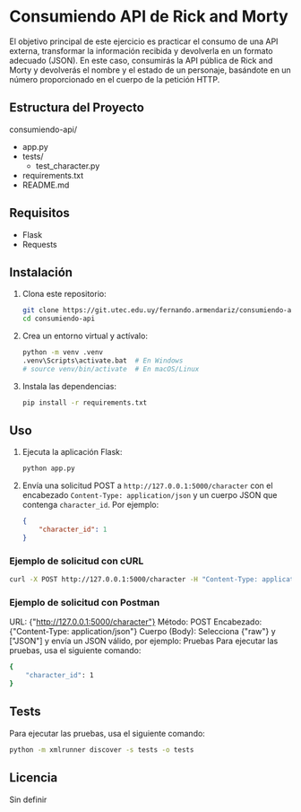 # Consumiendo API de Rick and Morty

El objetivo principal de este ejercicio es practicar el consumo de una API externa, transformar la información recibida y devolverla en un formato adecuado (JSON). En este caso, consumirás la API pública de Rick and Morty y devolverás el nombre y el estado de un personaje, basándote en un número proporcionado en el cuerpo de la petición HTTP.

## Estructura del Proyecto

consumiendo-api/

- app.py
- tests/
  - test_character.py
- requirements.txt
- README.md

## Requisitos

- Flask
- Requests

## Instalación

1. Clona este repositorio:

   ```sh
   git clone https://git.utec.edu.uy/fernando.armendariz/consumiendo-api.git
   cd consumiendo-api
   ```
2. Crea un entorno virtual y actívalo:

   ```sh
   python -m venv .venv
   .venv\Scripts\activate.bat  # En Windows
   # source venv/bin/activate  # En macOS/Linux
   ```
3. Instala las dependencias:

   ```sh
   pip install -r requirements.txt
   ```

## Uso

1. Ejecuta la aplicación Flask:

   ```sh
   python app.py
   ```
2. Envía una solicitud POST a `http://127.0.0.1:5000/character` con el encabezado `Content-Type: application/json` y un cuerpo JSON que contenga `character_id`. Por ejemplo:

   ```json
   {
       "character_id": 1
   }
   ```

### Ejemplo de solicitud con cURL

```sh
curl -X POST http://127.0.0.1:5000/character -H "Content-Type: application/json" -d '{"character_id": 1}'
```

### Ejemplo de solicitud con Postman

URL: {"http://127.0.0.1:5000/character"}
Método: POST
Encabezado: {"Content-Type: application/json"}
Cuerpo (Body): Selecciona {"raw"} y ["JSON"] y envía un JSON válido, por ejemplo:
Pruebas
Para ejecutar las pruebas, usa el siguiente comando:

```sh
{
    "character_id": 1
}
```

## Tests

Para ejecutar las pruebas, usa el siguiente comando:

```sh
python -m xmlrunner discover -s tests -o tests
```

## Licencia

Sin definir
